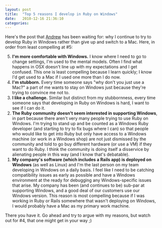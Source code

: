 ```yaml
---
layout: post
title:  "Top 5 reasons I develop in Ruby on Windows"
date:   2010-12-16 21:36:10
categories:
---
```


Here's the post that <a href="http://andrewcox.org/">Andrew</a> has been waiting for: why I continue to try to develop Ruby in Windows rather than give up and switch to a Mac. Here, in order from least compelling at #5:

<ol>
<li value="5"><strong>I'm more comfortable with Windows.</strong> I know where I need to go to change settings, I'm used to the mental models. Often I find what happens in OSX doesn't line up with my expectations and I get confused. This one is least compelling because I learn quickly; I know I'd get used to a Mac if I used one more than I do now.</li>
<li value="4"><strong>I'm stubborn.</strong> Every time someone says "why don't you just use a Mac?" a part of me wants to stay on Windows just because they're trying to convince me not to.
</li>
<li value="3"><strong>I like a challenge.</strong> Similar but distinct from my stubbornness, every time someone says that developing in Ruby on Windows is hard, I want to see if I can do it.</li>
<li value="2"><strong>The Ruby community doesn't seem interested in supporting Windows</strong>, in part because there aren't very many people trying to use Ruby on Windows. I'm trying to stand up and be counted as a Windows Ruby developer (and starting to try to fix bugs where I can) so that people who would like to get into Ruby but only have access to a Windows machine (or work in a Windows shop) are not just dismissed by the community and told to go buy different hardware (or use a VM) if they want to do Ruby. I think the community is doing itself a disservice by alienating people in this way (and I know that's debatable).</li>
<li value="1"><strong>My company's software (which includes a Rails app) is deployed on Windows</strong> (as well as Linux) and I'm the last person on my team developing in Windows on a daily basis. I feel like I need to be catching compatibility issues as early as possible and have a Windows environment at the ready for debugging any Windows-specific issues that arise. My company has been (and continues to be) sub-par at supporting Windows, and a good deal of our customers use our Windows version. This reason is most compelling because if I was working in Ruby or Rails somewhere that wasn't deploying on Windows, I would probably have a Mac as my primary work machine.</li>
</ol>

There you have it. Go ahead and try to argue with my reasons, but watch out for #4, that one might get in your way ;)